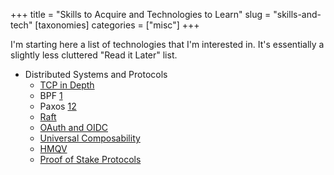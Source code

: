 +++
title = "Skills to Acquire and Technologies to Learn"
slug = "skills-and-tech"
[taxonomies]
categories = ["misc"]
+++

I'm starting here a list of technologies that I'm interested in.
It's essentially a slightly less cluttered "Read it Later" list.

- Distributed Systems and Protocols
    - [TCP in Depth](https://www.youtube.com/watch?v=bzja9fQWzdA)
    - BPF [1](https://github.com/iovisor/bcc)
    - Paxos [1](https://lamport.azurewebsites.net/pubs/paxos-simple.pdf)[2](https://www.youtube.com/watch?v=SRsK-ZXTeZ0)
    - [Raft](https://raft.github.io/)
    - [OAuth and OIDC](https://www.youtube.com/watch?v=GyCL8AJUhww)
    - [Universal Composability](https://eprint.iacr.org/2016/046.pdf)
    - [HMQV](https://eprint.iacr.org/2005/176.pdf)
    - [Proof of Stake Protocols](https://www.youtube.com/watch?v=fBKCbhX-dXI)
